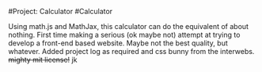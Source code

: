 #Project: Calculator
#Calculator

Using math.js and MathJax, this calculator can do the equivalent of about nothing. 
First time making a serious (ok maybe not) attempt at trying to develop a front-end based website.
Maybe not the best quality, but whatever.
Added project log as required and css bunny from the interwebs.
~~mighty mit license!~~ jk
